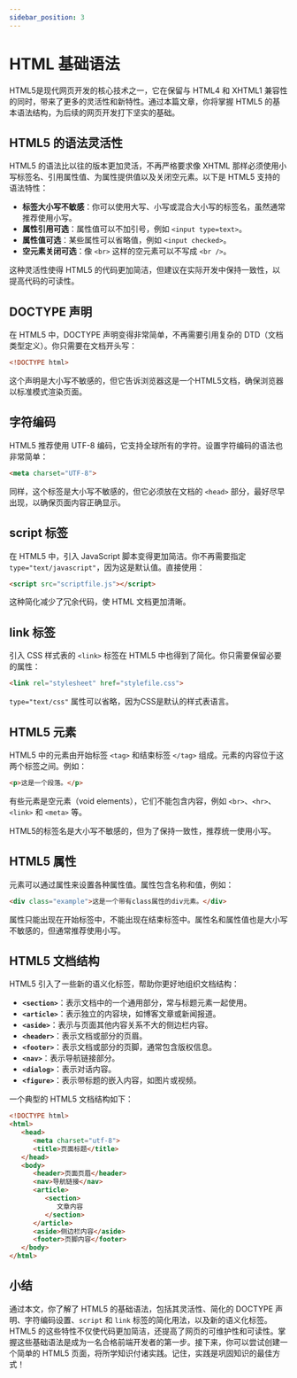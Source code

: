 ```yaml
---
sidebar_position: 3
---
```


# HTML 基础语法

HTML5是现代网页开发的核心技术之一，它在保留与 HTML4 和 XHTML1 兼容性的同时，带来了更多的灵活性和新特性。通过本篇文章，你将掌握 HTML5 的基本语法结构，为后续的网页开发打下坚实的基础。



## HTML5 的语法灵活性

HTML5 的语法比以往的版本更加灵活，不再严格要求像 XHTML 那样必须使用小写标签名、引用属性值、为属性提供值以及关闭空元素。以下是 HTML5 支持的语法特性：

- **标签大小写不敏感**：你可以使用大写、小写或混合大小写的标签名，虽然通常推荐使用小写。
- **属性引用可选**：属性值可以不加引号，例如 `<input type=text>`。
- **属性值可选**：某些属性可以省略值，例如 `<input checked>`。
- **空元素关闭可选**：像 `<br>` 这样的空元素可以不写成 `<br />`。

这种灵活性使得 HTML5 的代码更加简洁，但建议在实际开发中保持一致性，以提高代码的可读性。



## DOCTYPE 声明

在 HTML5 中，DOCTYPE 声明变得非常简单，不再需要引用复杂的 DTD（文档类型定义）。你只需要在文档开头写：

```html
<!DOCTYPE html>
```

这个声明是大小写不敏感的，但它告诉浏览器这是一个HTML5文档，确保浏览器以标准模式渲染页面。



## 字符编码

HTML5 推荐使用 UTF-8 编码，它支持全球所有的字符。设置字符编码的语法也非常简单：

```html
<meta charset="UTF-8">
```

同样，这个标签是大小写不敏感的，但它必须放在文档的 `<head>` 部分，最好尽早出现，以确保页面内容正确显示。



## script 标签

在 HTML5 中，引入 JavaScript 脚本变得更加简洁。你不再需要指定 `type="text/javascript"`，因为这是默认值。直接使用：

```html
<script src="scriptfile.js"></script>
```

这种简化减少了冗余代码，使 HTML 文档更加清晰。



## link 标签

引入 CSS 样式表的 `<link>` 标签在 HTML5 中也得到了简化。你只需要保留必要的属性：

```html
<link rel="stylesheet" href="stylefile.css">
```

`type="text/css"` 属性可以省略，因为CSS是默认的样式表语言。



## HTML5 元素

HTML5 中的元素由开始标签 `<tag>` 和结束标签 `</tag>` 组成。元素的内容位于这两个标签之间。例如：

```html
<p>这是一个段落。</p>
```

有些元素是空元素（void elements），它们不能包含内容，例如 `<br>`、`<hr>`、`<link>` 和 `<meta>` 等。

HTML5的标签名是大小写不敏感的，但为了保持一致性，推荐统一使用小写。



## HTML5 属性

元素可以通过属性来设置各种属性值。属性包含名称和值，例如：

```html
<div class="example">这是一个带有class属性的div元素。</div>
```

属性只能出现在开始标签中，不能出现在结束标签中。属性名和属性值也是大小写不敏感的，但通常推荐使用小写。



## HTML5 文档结构

HTML5 引入了一些新的语义化标签，帮助你更好地组织文档结构：

- **`<section>`**：表示文档中的一个通用部分，常与标题元素一起使用。
- **`<article>`**：表示独立的内容块，如博客文章或新闻报道。
- **`<aside>`**：表示与页面其他内容关系不大的侧边栏内容。
- **`<header>`**：表示文档或部分的页眉。
- **`<footer>`**：表示文档或部分的页脚，通常包含版权信息。
- **`<nav>`**：表示导航链接部分。
- **`<dialog>`**：表示对话内容。
- **`<figure>`**：表示带标题的嵌入内容，如图片或视频。

一个典型的 HTML5 文档结构如下：

```html showLineNumbers
<!DOCTYPE html>
<html>
   <head>
      <meta charset="utf-8">
      <title>页面标题</title>
   </head>
   <body>
      <header>页面页眉</header>
      <nav>导航链接</nav>
      <article>
         <section>
            文章内容
         </section>
      </article>
      <aside>侧边栏内容</aside>
      <footer>页脚内容</footer>
   </body>
</html>
```



## 小结

通过本文，你了解了 HTML5 的基础语法，包括其灵活性、简化的 DOCTYPE 声明、字符编码设置、`script` 和 `link` 标签的简化用法，以及新的语义化标签。HTML5 的这些特性不仅使代码更加简洁，还提高了网页的可维护性和可读性。掌握这些基础语法是成为一名合格前端开发者的第一步。接下来，你可以尝试创建一个简单的 HTML5 页面，将所学知识付诸实践。记住，实践是巩固知识的最佳方式！